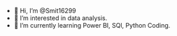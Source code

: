 - 👋 Hi, I’m @Smit16299
- 👀 I’m interested in data analysis.
- 🌱 I’m currently learning Power BI, SQl, Python Coding.

<!---
Smit16299/Smit16299 is a ✨ special ✨ repository because its `README.md` (this file) appears on your GitHub profile.
You can click the Preview link to take a look at your changes.
--->
